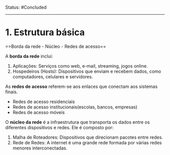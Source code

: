 Status: #Concluded 

---
# 1. Estrutura básica

==Borda da rede - Núcleo - Redes de acesso== 

A **borda da rede** inclui:

1. Aplicações: Serviços como web, e-mail, streaming, jogos online.
2. Hospedeiros (Hosts): Dispositivos que enviam e recebem dados, como computadores, celulares e servidores.

As **redes de acesso** referem-se aos enlaces que conectam aos sistemas finais.

- Redes de acesso residenciais
- Redes de acesso institucionais(escolas, bancos, empresas)
- Redes de acesso móveis

O **núcleo da rede** é a infraestrutura que transporta os dados entre os diferentes dispositivos e redes. Ele é composto por:

1. Malha de Roteadores: Dispositivos que direcionam pacotes entre redes.
2. Rede de Redes: A internet é uma grande rede formada por várias redes menores interconectadas.
